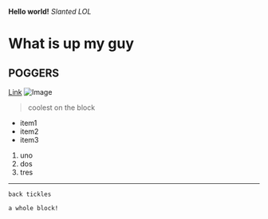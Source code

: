 **Hello world!** 
*Slanted LOL*
# What is up my guy
## POGGERS
[Link](https://sites.google.com/eng.ucsd.edu/cse-15l-spring-2022/schedule?authuser=0)
![Image](https://pas-wordpress-media.s3.us-east-1.amazonaws.com/wp-content/uploads/2013/03/website1.jpg)
> coolest on the block
* item1
* item2
* item3

1. uno
2. dos
3. tres

--- 

`back tickles`

```
a whole block!
```
